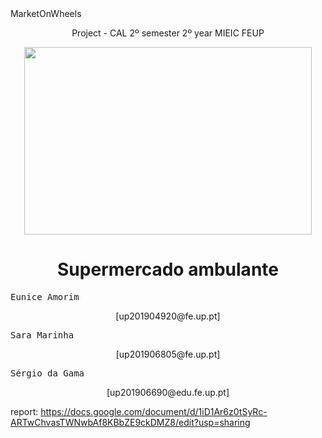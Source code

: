 <h align="center">
MarketOnWheels
</h>

<p align="center">
Project - CAL 2º semester 2º year MIEIC FEUP
</p>

<p align="center">
  <img width="460" height="300" src="https://user-images.githubusercontent.com/40336261/115966058-e0452b80-a523-11eb-886d-3c0a4fd6a748.png">
</p>

<h1 align="center">
Supermercado ambulante
</h1>

<p align="center">
<pre>
Eunice Amorim                                                  up201904920
</pre>
</p>
<p align="center">
[up201904920@fe.up.pt]  
</p>
<p align="center">
<pre>
Sara Marinha                                                   up201906805
</pre>
</p>
<p align="center">
[up201906805@fe.up.pt]
</p>
<p align="center">
<pre>
Sérgio da Gama                                                 up201906690
</pre>
</p>
<p align="center">
[up201906690@edu.fe.up.pt]
</p>
          

report: https://docs.google.com/document/d/1iD1Ar6z0tSyRc-ARTwChvasTWNwbAf8KBbZE9ckDMZ8/edit?usp=sharing

